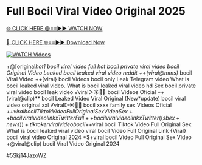 # Full Bocil Viral Video Original 2025


[🌐 CLICK HERE 🟢==►► WATCH NOW](https://cutt.ly/ZrqxdKBg)

[🔴 CLICK HERE 🌐==►► Download Now](https://cutt.ly/ZrqxdKBg)

[![WATCH Videos](https://i.imgur.com/dJHk4Zq.gif)](https://cutt.ly/ZrqxdKBg)





























+@[original*hot] bocil viral video full
hot bocil private viral video bocil Original Video Leaked bocil leaked viral video reddit
++{viral@mms)* bocil Viral Video
++[viral} bocil Videos bocil only Leak Telegram
video What is bocil leaked viral video. What is bocil leaked viral video hd Sex bocil private viral video bocil leak video ️√viral▷☀️👄💥 bocil Videos Oficial ++(viral@clip)** bocil Leaked Video Viral Original
(New*update) bocil viral video original xxl
️√viral▷☀️👄💥 bocil xxxx family sex Videos Oficial
+$+viral bocil Tiktok Video Full Original Sex Video Sex++ bocil viral video link x Twitter
Full++ bocil viral video link x Twitter
((sbex+news))+ tiktoker viral video bocil +$+viral bocil Tiktok Video Full Original Sex What is bocil leaked viral video
viral bocil Video Full Original Link
{Viral} bocil viral video Original 2024 +$+viral bocil Video Full Original Sex Video
+@viral@clip) bocil Viral Video Original 2024


#5Skj14JazoWZ
